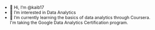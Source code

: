 - 👋 Hi, I’m @kaib17
- 👀 I’m interested in Data Analytics
- 🌱 I’m currently learning the basics of data analytics through Coursera. I'm taking the Google Data Analytics Certification program.

<!---
kaib17/kaib17 is a ✨ special ✨ repository because its `README.md` (this file) appears on your GitHub profile.
You can click the Preview link to take a look at your changes.
--->
